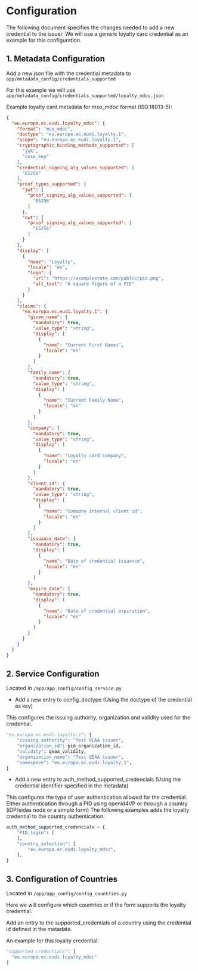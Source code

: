 # Configuration

The following document specifies the changes needed to add a new credential to the issuer.
We will use a generic loyalty card credential as an example for this configuration.

## 1. Metadata Configuration
Add a new json file with the credential metadata to ```app/metadata_config/credentials_supported```

For this example we will use ```app/metadata_config/credentials_supported/loyalty_mdoc.json```

Example loyalty card metadata for mso_mdoc format (ISO.18013-5):
```json
{
  "eu.europa.ec.eudi.loyalty_mdoc": {
    "format": "mso_mdoc",
    "doctype": "eu.europa.ec.eudi.loyalty.1",
    "scope": "eu.europa.ec.eudi.loyalty.1",
    "cryptographic_binding_methods_supported": [
      "jwk",
      "cose_key"
    ],
    "credential_signing_alg_values_supported": [
      "ES256"
    ],
    "proof_types_supported": {
      "jwt": {
        "proof_signing_alg_values_supported": [
          "ES256"
        ]
      },
      "cwt": {
        "proof_signing_alg_values_supported": [
          "ES256"
        ]
      }
    },
    "display": [
      {
        "name": "Loyalty",
        "locale": "en",
        "logo": {
          "url": "https://examplestate.com/public/pid.png",
          "alt_text": "A square figure of a PID"
        }
      }
    ],
    "claims": {
      "eu.europa.ec.eudi.loyalty.1": {
        "given_name": {
          "mandatory": true,
          "value_type": "string",
          "display": [
            {
              "name": "Current First Names",
              "locale": "en"
            }
          ]
        },
        "family_name": {
          "mandatory": true,
          "value_type": "string",
          "display": [
            {
              "name": "Current Family Name",
              "locale": "en"
            }
          ]
        },
        "company": {
          "mandatory": true,
          "value_type": "string",
          "display": [
            {
              "name": "Loyalty card company",
              "locale": "en"
            }
          ]
        },
        "client_id": {
          "mandatory": true,
          "value_type": "string",
          "display": [
            {
              "name": "Comapny internal client id",
              "locale": "en"
            }
          ]
        },
        "issuance_date": {
          "mandatory": true,
          "display": [
            {
              "name": "Date of credential issuance",
              "locale": "en"
            }
          ]
        },
        "expiry_date": {
          "mandatory": true,
          "display": [
            {
              "name": "Date of credential expiration",
              "locale": "en"
            }
          ]
        }
      }
    }
  }
}
```

## 2. Service Configuration

Located in ```/app/app_config/config_service.py```

- Add a new entry to config_doctype (Using the doctype of the credential as key)

This configures the issuing authority, organization and validity used for the credential.
```python
"eu.europa.ec.eudi.loyalty.1": {
    "issuing_authority": "Test QEAA issuer",
    "organization_id": pid_organization_id,
    "validity": qeaa_validity,
    "organization_name": "Test QEAA issuer",
    "namespace": "eu.europa.ec.eudi.loyalty.1",
}
```
- Add a new entry to auth_method_supported_credencials (Using the credential identifier specified in the metadata)

This configures the type of user authentication allowed for the credential. Either authentication through a PID using openid4VP or through a country (iDP/eidas node or a simple form)
The following examples adds the loyalty credential to the country authentication.
```python
auth_method_supported_credencials = {
    "PID_login": [
    ],
    "country_selection": [
        "eu.europa.ec.eudi.loyalty_mdoc",
    ],
}
```

## 3. Configuration of Countries
Located in ```/app/app_config/config_countries.py```

Here we will configure which countries or if the form supports the loyalty credential.

Add an entry to the supported_credentials of a country using the credential id defined in the metadata.

An example for this loyalty credential:

```python
"supported_credentials": [
  "eu.europa.ec.eudi.loyalty_mdoc"
]
```
